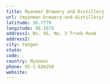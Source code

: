 ```yaml
---
title: Myanmar Brewery and Distillery
url: /myanmar-brewery-and-distillery/
latitude: 16.7779
longitude: 96.1679
address1: No. 45, No. 3 Trunk Road
address2: 
city: Yangon
state: 
code: 
country: Myanmar
phone: 95-1-636258
website: 
---
```


